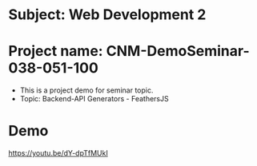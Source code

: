 # Subject: Web Development 2
# Project name: CNM-DemoSeminar-038-051-100
* This is a project demo for seminar topic.
* Topic: Backend-API Generators - FeathersJS
# Demo
https://youtu.be/dY-dpTfMUkI
